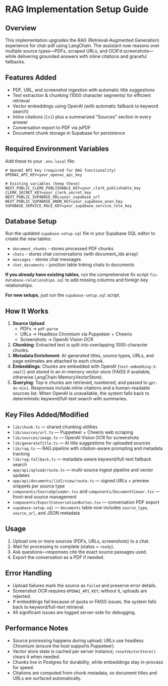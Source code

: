 # RAG Implementation Setup Guide

## Overview
This implementation upgrades the RAG (Retrieval-Augmented Generation) experience for chat-pdf using LangChain. The assistant now reasons over multiple source types—PDFs, scraped URLs, and OCR'd screenshots—while delivering grounded answers with inline citations and graceful fallbacks.

## Features Added
- PDF, URL, and screenshot ingestion with automatic title suggestions
- Text extraction & chunking (1000 character segments) for efficient retrieval
- Vector embeddings using OpenAI (with automatic fallback to keyword search)
- Inline citations (`[n]`) plus a summarized "Sources" section in every answer
- Conversation export to PDF via jsPDF
- Document chunk storage in Supabase for persistence

## Required Environment Variables
Add these to your `.env.local` file:

```env
# OpenAI API Key (required for RAG functionality)
OPENAI_API_KEY=your_openai_api_key

# Existing variables (keep these)
NEXT_PUBLIC_CLERK_PUBLISHABLE_KEY=your_clerk_publishable_key
CLERK_SECRET_KEY=your_clerk_secret_key
NEXT_PUBLIC_SUPABASE_URL=your_supabase_url
NEXT_PUBLIC_SUPABASE_ANON_KEY=your_supabase_anon_key
SUPABASE_SERVICE_ROLE_KEY=your_supabase_service_role_key
```

## Database Setup
Run the updated `supabase-setup.sql` file in your Supabase SQL editor to create the new tables:
- `document_chunks` - stores processed PDF chunks
- `chats` - stores chat conversations (with document_ids array)
- `messages` - stores chat messages
- `chat_documents` - junction table linking chats to documents

**If you already have existing tables**, run the comprehensive fix script `fix-database-relationships.sql` to add missing columns and foreign key relationships.

**For new setups**, just run the `supabase-setup.sql` script.

## How It Works
1. **Source Upload**
   - PDFs → `pdf-parse`
   - URLs → Headless Chromium via Puppeteer + Cheerio
   - Screenshots → OpenAI Vision OCR
2. **Chunking**: Extracted text is split into overlapping 1000-character chunks.
3. **Metadata Enrichment**: AI-generated titles, source types, URLs, and page estimates are attached to each chunk.
4. **Embeddings**: Chunks are embedded with OpenAI (`text-embedding-3-small`) and stored in an in-memory vector store (FAISS if available, otherwise LangChain MemoryVectorStore).
5. **Querying**: Top-k chunks are retrieved, numbered, and passed to `gpt-4o-mini`. Responses include inline citations and a human-readable sources list. When OpenAI is unavailable, the system falls back to deterministic keyword/full-text search with summaries.

## Key Files Added/Modified
- `lib/chunk.ts` — shared chunking utilities
- `lib/sources/url.ts` — Puppeteer + Cheerio web scraping
- `lib/sources/image.ts` — OpenAI Vision OCR for screenshots
- `lib/generateTitle.ts` — AI title suggestions for uploaded sources
- `lib/rag.ts` — RAG pipeline with citation-aware prompting and metadata tracking
- `lib/rag-fallback.ts` — metadata-aware keyword/full-text fallback search
- `app/api/upload/route.ts` — multi-source ingest pipeline and vector updates
- `app/api/documents/[id]/view/route.ts` — signed URLs + preview snippets per source type
- `components/SourceUploader.tsx` and `components/DocumentViewer.tsx` — front-end source management
- `components/ExportConversationButton.tsx` — conversation PDF export
- `supabase-setup.sql` — `documents` table now includes `source_type`, `source_url`, and JSON metadata

## Usage
1. Upload one or more sources (PDFs, URLs, screenshots) to a chat.
2. Wait for processing to complete (status = `ready`).
3. Ask questions—responses cite the exact source passages used.
4. Export the conversation as a PDF if needed.

## Error Handling
- Upload failures mark the source as `failed` and preserve error details.
- Screenshot OCR requires `OPENAI_API_KEY`; without it, uploads are rejected.
- If embeddings fail because of quota or FAISS issues, the system falls back to keyword/full-text retrieval.
- All significant issues are logged server-side for debugging.

## Performance Notes
- Source processing happens during upload; URLs use headless Chromium (ensure the host supports Puppeteer).
- Vector store state is cached per server instance; `resetVectorStore()` clears it when needed.
- Chunks live in Postgres for durability, while embeddings stay in-process for speed.
- Citations are computed from chunk metadata, so document titles and URLs are surfaced automatically.
